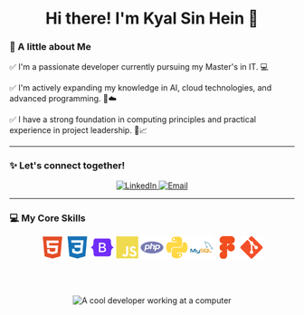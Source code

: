<h1 align="center">Hi there! I'm Kyal Sin Hein 👋</h1>

### 🌟 A little about Me
✅ I'm a passionate developer currently pursuing my Master's in IT. 💻

✅ I'm actively expanding my knowledge in AI, cloud technologies, and advanced programming. 🤖☁️

✅ I have a strong foundation in computing principles and practical experience in project leadership. 🚀📈

---

### ✨ Let's connect together! 
<p align="center">
  <a href="https://www.linkedin.com/in/kyalsinhein/" target="_blank">
    <img src="https://img.shields.io/badge/LinkedIn-0077B5?style=for-the-badge&logo=linkedin&logoColor=white" alt="LinkedIn" />
  </a>
  <a href="mailto:kyalsinhein6356@gmail.com" target="_blank">
    <img src="https://img.shields.io/badge/Email-D14836?style=for-the-badge&logo=gmail&logoColor=white" alt="Email" />
  </a>
</p>

---

### **💻 My Core Skills**

<p align="center">
<img alt="HTML5" src="https://raw.githubusercontent.com/devicons/devicon/master/icons/html5/html5-plain.svg" width="40" height="40"/>
<img alt="CSS3" src="https://raw.githubusercontent.com/devicons/devicon/master/icons/css3/css3-plain.svg" width="40" height="40"/>
<img alt="Bootstrap" src="https://raw.githubusercontent.com/devicons/devicon/master/icons/bootstrap/bootstrap-plain.svg" width="40" height="40"/>
<img alt="JavaScript" src="https://raw.githubusercontent.com/devicons/devicon/master/icons/javascript/javascript-plain.svg" width="40" height="40"/>
<img alt="PHP" src="https://raw.githubusercontent.com/devicons/devicon/master/icons/php/php-plain.svg" width="40" height="40"/>
<img alt="Python" src="https://raw.githubusercontent.com/devicons/devicon/master/icons/python/python-plain.svg" width="40" height="40"/>
<img alt="MySQL" src="https://raw.githubusercontent.com/devicons/devicon/master/icons/mysql/mysql-original-wordmark.svg" width="40" height="40"/>
<img alt="Figma" src="https://raw.githubusercontent.com/devicons/devicon/master/icons/figma/figma-plain.svg" width="40" height="40"/>
<img alt="Git" src="https://raw.githubusercontent.com/devicons/devicon/master/icons/git/git-plain.svg" width="40" height="40"/>
</p>

<br> <br>
<p align="center">
  <img src="https://media.giphy.com/media/CuuSHzuc0O166MRfjt/giphy.gif" width="300" alt="A cool developer working at a computer">
</p>
